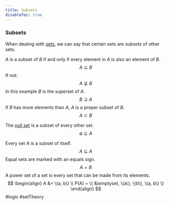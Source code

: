 ```yaml
---
title: Subsets
disableToc: true
---
```


### Subsets
When dealing with [sets](set-theory.md), we can say that certain sets are _subsets_ of other sets.

$A$ is a subset of $B$ if and only if every element in $A$ is also an element of $B$.
$$A \subseteq B$$
If not:
$$A \nsubseteq B$$
In this example $B$ is the superset of $A$.
$$B \supseteq A$$
If $B$ has more elements than $A$, $A$ is a proper subset of $B$.
$$A \subset B$$

The [null set](null-set.md) is a subset of every other set.
$$\emptyset \subseteq A$$

Every set $A$ is a subset of itself.
$$A \subseteq A$$
Equal sets are marked with an equals sign.
$$A = B$$
A power set of a set is every set that can be made from its elements.
$$
\begin{align}
	A &= \{a, b\} \\
	P(A) = \{ &\emptyset, \{a\}, \{b\}, \{a, b\} \}
\end{align}
$$
#logic #setTheory 
